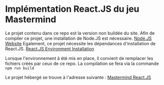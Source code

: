 # Implémentation React.JS du jeu Mastermind

Le projet contenu dans ce repo est la version non buildée du site.
Afin de compiler ce projet, une installation de Node.JS est nécessaire. [Node.JS Website](https://nodejs.org/en/)
Egalement, ce projet nécessite les dépendances d'installation de React.JS. [React.JS Environment Installation](https://facebook.github.io/react/tutorial/tutorial.html#if-you-prefer-to-write-code-in-your-editor)

Lorsque l'environnement à été mis en place, il convient de remplacer les fichiers créés par ceux de ce repo. 
La compilation se fera via la commande ```npm run build```

Le projet hébergé se trouve à l'adresse suivante : [Mastermind React.JS](http://mastermind-react.surge.sh/)
